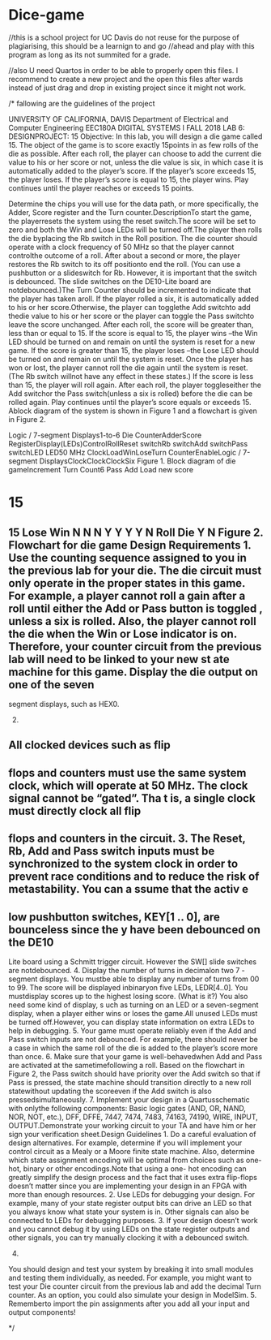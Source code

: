 # Dice-game
//this is a school project for UC Davis do not reuse for the purpose of plagiarising, this should be a learnign to and go 
//ahead and play with this program as long as its not summited for a grade.

//also U need Quartos in order to be able to properly open this files. I recommend to create a new project and the open this files after wards instead of just drag and drop in existing project since it might not work. 


/*
fallowing are the guidelines of the project

UNIVERSITY OF CALIFORNIA, DAVIS
Department of Electrical and Computer Engineering
EEC180A
DIGITAL SYSTEMS I
FALL
2018
LAB 6: DESIGNPROJECT: 15
Objective:
In this lab, you will design a die game called 15. The object of the game is to score 
exactly 15points in as few rolls of the die as possible. After each roll, the player can choose to 
add the current die value to his or her score or not, unless the die value is six, in which case it 
is automatically added to the player’s score. If the player’s score exceeds 15, the player loses. If the 
player’s score is equal to 15, the player wins. Play continues until the player reaches or exceeds 15 points.

Determine the chips you will use for the data path, or more specifically, the Adder, Score 
register and the 
Turn counter.DescriptionTo start the game, the playerresets the system using the reset switch.The score will be set to 
zero and both the Win and Lose LEDs will be turned off.The player then rolls the die byplacing the Rb switch in
the Roll position. The die counter should operate with a clock frequency of 50 MHz so that the player cannot controlthe outcome of a roll. After about a second or more, the player
restores the Rb switch to its off positionto end the roll. (You can use a pushbutton or a slideswitch for Rb. However, it is important that the switch is debounced. 
The slide switches on the DE10-Lite board are notdebounced.)The Turn Counter should be incremented to indicate that the player has taken aroll. 
If the player rolled a six, it is automatically added to his or her score.Otherwise, the player can togglethe Add 
switchto add thedie value to his or her score or the player can toggle the Pass switchto leave the score unchanged. After each roll, the score will 
be greater than, less than or equal to 15. If the score is equal to 15, the player wins –the Win LED should be turned on 
and remain on until the system is reset for a new game. If the score is greater than 15, the player loses –the Lose LED should be turned on and remain on until the 
system is reset. Once the player has won or lost, the player cannot roll the die again until the 
system is reset. (The Rb switch willnot have any effect in these states.) If the score is less than 15, the player will roll again. After each roll, the player 
toggleseither the Add switchor the Pass switch(unless a six is rolled) before the die can be rolled again. Play continues until the player’s score equals or exceeds 15.
Ablock diagram of the system is shown in Figure 1 and a flowchart is given in Figure 2. 



Logic / 7-segment Displays1-to-6 Die CounterAdderScore RegisterDisplay(LEDs)ControlRollReset switchRb switchAdd switchPass switchLED
LED50 MHz ClockLoadWinLoseTurn CounterEnableLogic / 7-segment DisplaysClockClockClockSix
Figure 1. Block diagram of die gameIncrement Turn Count6
Pass
Add
Load new 
score
>
15
=
15
Lose
Win
N
N
N
Y
Y
Y
Y
N
Roll Die
Y
N
Figure 2. Flowchart for die game
Design 
Requirements
1.
Use the counting sequence assigned to you 
in the previous lab
for your die. The die circuit 
must only operate in the proper states in this game. For example, a player cannot roll a
gain 
after a roll until either the Add or Pass button is 
toggled
, unless a six is rolled. Also, the player 
cannot roll the die when the Win or Lose indicator is on. Therefore, your counter circuit from 
the previous lab
will need to be linked to your new st
ate machine for this game. 
Display
the 
die output on one of the seven
-
segment displays, such as HEX0.







2.
All
clocked devices such as flip
-
flops and counters must use the same system clock, which will 
operate  at  50  MHz. The clock signal cannot be “gated”. Tha
t is, a single clock must directly 
clock all flip
-
flops and counters in the circuit. 
3.
The  Reset,  Rb,  Add  and  Pass  switch  inputs  must  be 
synchronized
to  the  system  clock  in 
order to prevent race conditions and to reduce the risk of metastability. You can a
ssume that 
the   activ
e
-
low   pushbutton   switches,   KEY[1
..
0],   are   bounceless   since   the
y   have   been 
debounced  on  the  DE10
-
Lite
board 
using  a  Schmitt  trigger  circuit.  However  the  SW[]  slide 
switches are 
notdebounced.
4.
Display  the  number  of  turns in decimalon  two  7
-segment  displays.  You mustbe  able  to display  any  number  of  turns  from  00  to  99.  The  score will
be  displayed  inbinaryon  five LEDs, LEDR[4..0]. You mustdisplay scores up to the highest losing score.
(What is it?)
You also need some kind of display, s
uch as turning on an LED or a seven-segment display, when a  player  either  wins  or  loses  the  game.All  unused LEDs  must  be
turned  off.However,  you can display state information on extra LEDs to help in debugging.
5.
Your game must operate reliably even if the Add and Pass switch inputs are not debounced. For example, there should never be a case in which the same roll of the die is added to the 
player’s score more than once.
6.
Make sure that your game is 
well-behavedwhen Add and Pass are activated
at the sametimefollowing a roll. Based on the flowchart in Figure 2, the Pass switch should have priority over 
the Add switch so that if Pass is pressed, the state machine should transition
directly to a new roll statewithout updating the scoreeven if the Add switch is also pressedsimultaneously. 
7.
Implement your design in a Quartusschematic with
onlythe following components: Basic logic gates (AND, OR, NAND, NOR, NOT, etc.), DFF, DFFE, 7447, 7474, 7483, 74163, 74190, 
WIRE, INPUT, OUTPUT.Demonstrate your working circuit to your TA and have him or her sign your verification sheet.Design Guidelines
1.
Do a careful evaluation of design alternatives. For example, determine if you will 
implement your control circuit as a Mealy or a Moore finite state machine. Also,
determine which state assignment encoding will be optimal from choices such as one-hot, binary or other encodings.Note that using a one-
hot encoding can greatly simplify the design process and the fact that it uses extra flip-flops doesn’t matter since you are 
implementing your design in an FPGA with more than enough resources.
2.
Use LEDs for debugging your design. For example, many of your state register output bits 
can drive an LED so that you always know what state your system is in. Other signals can also be connected to LEDs for debugging purposes.
3.
If your design doesn’t work and you cannot debug it by using LEDs on the state register 
outputs and other signals, you can try manually clocking it with a debounced switch.

4.
You should design and test your system by breaking it into small modules and testing them 
individually, as needed. For example, you might want to test your Die counter circuit from the previous lab and add the decimal Turn counter. As an option, you could also simulate 
your design in ModelSim.
5.
Rememberto import the pin assignments after you add all your input and output components!



*/
